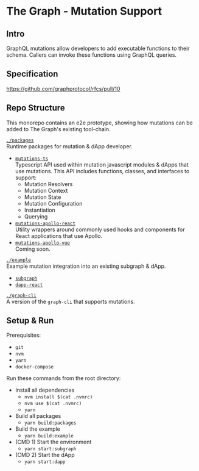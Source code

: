 # **The Graph - Mutation Support**
## Intro
GraphQL mutations allow developers to add executable functions to their schema. Callers can invoke these functions using GraphQL queries.

## Specification
https://github.com/graphprotocol/rfcs/pull/10

## Repo Structure
This monorepo contains an e2e prototype, showing how mutations can be added to The Graph's existing tool-chain.

[`./packages`](./packages)  
Runtime packages for mutation & dApp developer.  
  * [`mutations-ts`](./packages/mutations-ts)  
  Typescript API used within mutation javascript modules & dApps that use mutations. This API includes functions, classes, and interfaces to support:  
    * Mutation Resolvers  
    * Mutation Context  
    * Mutation State  
    * Mutation Configuration  
    * Instantiation  
    * Querying  
  * [`mutations-apollo-react`](./packages/mutations-apollo-react)  
  Utility wrappers around commonly used hooks and components for React applications that use Apollo.  
  * [`mutations-apollo-vue`](./packages/mutations-apollo-vue)  
  Coming soon.  

[`./example`](./example)  
Example mutation integration into an existing subgraph & dApp.  
  * [`subgraph`](./example/subgraph)  
  * [`dapp-react`](./example/dapp-react)  

[`./graph-cli`](./graph-cli)  
A version of the `graph-cli` that supports mutations.  

## Setup & Run
Prerequisites:  
* `git`
* `nvm`
* `yarn`
* `docker-compose`

Run these commands from the root directory:

* Install all dependencies  
  * `nvm install $(cat .nvmrc)`  
  * `nvm use $(cat .nvmrc)`  
  * `yarn`
* Build all packages  
  * `yarn build:packages`  
* Build the example  
  * `yarn build:example`  
* (CMD 1) Start the environment  
  * `yarn start:subgraph`  
* (CMD 2) Start the dApp  
  * `yarn start:dapp`  
